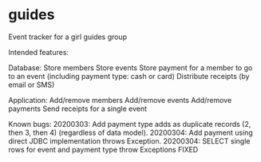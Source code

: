 # guides
Event tracker for a girl guides group

Intended features:

Database:
  Store members
  Store events
  Store payment for a member to go to an event (including payment type: cash or card)
  Distribute receipts (by email or SMS)

Application:
  Add/remove members
  Add/remove events
  Add/remove payments
  Send receipts for a single event

Known bugs:
20200303: Add payment type adds as duplicate records (2, then 3, then 4) (regardless of data model).
20200304: Add payment using direct JDBC implementation throws Exception.
20200304: SELECT single rows for event and payment type throw Exceptions	FIXED

